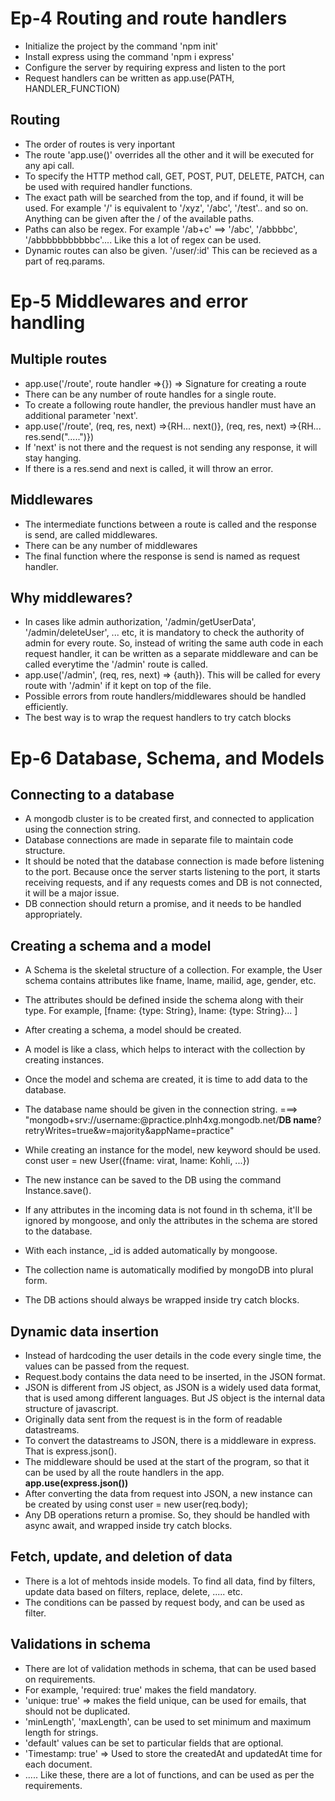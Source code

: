 # Ep-4 Routing and route handlers

- Initialize the project by the command 'npm init'
- Install express using the command 'npm i express'
- Configure the server by requiring express and listen to the port
- Request handlers can be written as app.use(PATH, HANDLER_FUNCTION)

## Routing
- The order of routes is very inportant
- The route 'app.use()' overrides all the other and it will be executed for any api call.
- To specify the HTTP method call, GET, POST, PUT, DELETE, PATCH, can be used with required handler functions.
- The exact path will be searched from the top, and if found, it will be used. For example '/' is equivalent to '/xyz', '/abc', '/test'.. and so on. Anything can be given after the / of the available paths.
- Paths can also be regex. For example '/ab+c' ==> '/abc', '/abbbbc', '/abbbbbbbbbbbc'.... Like this a lot of regex can be used. 
- Dynamic routes can also be given. '/user/:id' This can be recieved as a part of req.params. 

# Ep-5 Middlewares and error handling

## Multiple routes
- app.use('/route', route handler =>{})  => Signature for creating a route
- There can be any number of route handles for a single route.
- To create a following route handler, the previous handler must have an additional parameter 'next'.
- app.use('/route', (req, res, next) =>{RH... next()}, (req, res, next) =>{RH... res.send(".....")})
- If 'next' is not there and the request is not sending any response, it will stay hanging.
- If there is a res.send and next is called, it will throw an error. 

## Middlewares
- The intermediate functions between a route is called and the response is send, are called middlewares. 
- There can be any number of middlewares
- The final function where the response is send is named as request handler. 

## Why middlewares?
- In cases like admin authorization, '/admin/getUserData', '/admin/deleteUser', ... etc, it is mandatory to check the authority of admin for every route. So, instead of writing the same auth code in each request handler, it can be written as a separate middleware and can be called everytime the '/admin' route is called. 
- app.use('/admin', (req, res, next) => {auth}). This will be called for every route with '/admin' if it kept on top of the file. 
- Possible errors from route handlers/middlewares should be handled efficiently.
- The best way is to wrap the request handlers to try catch blocks

# Ep-6 Database, Schema, and Models

## Connecting to a database
- A mongodb cluster is to be created first, and connected to application using the connection string.
- Database connections are made in separate file to maintain code structure.
- It should be noted that the database connection is made before listening to the port. Because once the server starts listening to the port, it starts receiving requests, and if any requests comes and DB is not connected, it will be a major issue. 
- DB connection should return a promise, and it needs to be handled appropriately.

## Creating a schema and a model
- A Schema is the skeletal structure of a collection. For example, the User schema contains attributes like fname, lname, mailid, age, gender, etc.
- The attributes should be defined inside the schema along with their type. For example, [fname: {type: String}, lname: {type: String}... ]
- After creating a schema, a model should be created.
- A model is like a class, which helps to interact with the collection by creating instances. 

- Once the model and schema are created, it is time to add data to the database. 
- The database name should be given in the connection string. ===> "mongodb+srv://username:<Password>@practice.plnh4xg.mongodb.net/**DB name**?retryWrites=true&w=majority&appName=practice"
- While creating an instance for the model, new keyword should be used. const user = new User({fname: virat, lname: Kohli, ...})
- The new instance can be saved to the DB using the command Instance.save(). 
- If any attributes in the incoming data is not found in th schema, it'll be ignored by mongoose, and only the attributes in the schema are stored to the database. 
- With each instance, _id is added automatically by mongoose. 
- The collection name is automatically modified by mongoDB into plural form. 
- The DB actions should always be wrapped inside try catch blocks. 

## Dynamic data insertion

- Instead of hardcoding the user details in the code every single time, the values can be passed from the request. 
- Request.body contains the data need to be inserted, in the JSON format. 
- JSON is different from JS object, as JSON is a widely used data format, that is used among different languages. But JS object is the internal data structure of javascript. 
- Originally data sent from the request is in the form of readable datastreams. 
- To convert the datastreams to JSON, there is a middleware in express. That is express.json().
- The middleware should be used at the start of the program, so that it can be used by all the route handlers in the app. **app.use(express.json())**
- After converting the data from request into JSON, a new instance can be created by using const user = new user(req.body);
- Any DB operations return a promise. So, they should be handled with async await, and wrapped inside try catch blocks. 


## Fetch, update, and deletion of data

- There is a lot of mehtods inside models. To find all data, find by filters, update data based on filters, replace, delete, ..... etc. 
- The conditions can be passed by request body, and can be used as filter. 

## Validations in schema
- There are lot of validation methods in schema, that can be used based on requirements.
- For example, 'required: true' makes the field mandatory. 
- 'unique: true' => makes the field unique, can be used for emails, that should not be duplicated.
- 'minLength', 'maxLength', can be used to set minimum and maximum length for strings.
- 'default' values can be set to particular fields that are optional.
- 'Timestamp: true' => Used to store the createdAt and updatedAt time for each document.
- ..... Like these, there are a lot of functions, and can be used as per the requirements. 